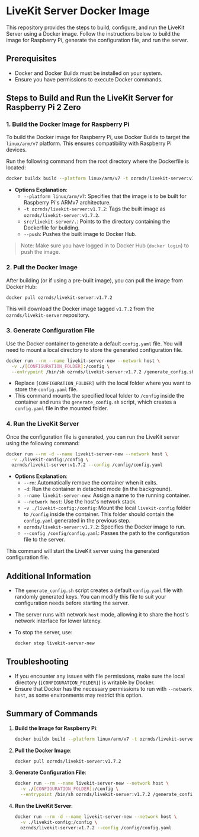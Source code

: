 # LiveKit Server Docker Image

This repository provides the steps to build, configure, and run the LiveKit Server using a Docker image. Follow the instructions below to build the image for Raspberry Pi, generate the configuration file, and run the server.

## Prerequisites

- Docker and Docker Buildx must be installed on your system.
- Ensure you have permissions to execute Docker commands.

## Steps to Build and Run the LiveKit Server for Raspberry Pi 2 Zero

### 1. **Build the Docker Image for Raspberry Pi**

To build the Docker image for Raspberry Pi, use Docker Buildx to target the `linux/arm/v7` platform. This ensures compatibility with Raspberry Pi devices.

Run the following command from the root directory where the Dockerfile is located:

```sh
docker buildx build --platform linux/arm/v7 -t ozrnds/livekit-server:v1.7.2 src/livekit-server/. --push
```

- **Options Explanation**:
  - `--platform linux/arm/v7`: Specifies that the image is to be built for Raspberry Pi's ARMv7 architecture.
  - `-t ozrnds/livekit-server:v1.7.2`: Tags the built image as `ozrnds/livekit-server:v1.7.2`.
  - `src/livekit-server/.`: Points to the directory containing the Dockerfile for building.
  - `--push`: Pushes the built image to Docker Hub.

> Note: Make sure you have logged in to Docker Hub (`docker login`) to push the image.

### 2. **Pull the Docker Image**

After building (or if using a pre-built image), you can pull the image from Docker Hub:

```sh
docker pull ozrnds/livekit-server:v1.7.2
```

This will download the Docker image tagged `v1.7.2` from the `ozrnds/livekit-server` repository.

### 3. **Generate Configuration File**

Use the Docker container to generate a default `config.yaml` file. You will need to mount a local directory to store the generated configuration file.

```sh
docker run --rm --name livekit-server-new --network host \
  -v ./[CONFIGURATION_FOLDER]:/config \
  --entrypoint /bin/sh ozrnds/livekit-server:v1.7.2 /generate_config.sh
```

- Replace `[CONFIGURATION_FOLDER]` with the local folder where you want to store the `config.yaml` file.
- This command mounts the specified local folder to `/config` inside the container and runs the `generate_config.sh` script, which creates a `config.yaml` file in the mounted folder.

### 4. **Run the LiveKit Server**

Once the configuration file is generated, you can run the LiveKit server using the following command:

```sh
docker run --rm -d --name livekit-server-new --network host \
  -v ./livekit-config:/config \
  ozrnds/livekit-server:v1.7.2 --config /config/config.yaml
```

- **Options Explanation**:
  - `--rm`: Automatically remove the container when it exits.
  - `-d`: Run the container in detached mode (in the background).
  - `--name livekit-server-new`: Assign a name to the running container.
  - `--network host`: Use the host's network stack.
  - `-v ./livekit-config:/config`: Mount the local `livekit-config` folder to `/config` inside the container. This folder should contain the `config.yaml` generated in the previous step.
  - `ozrnds/livekit-server:v1.7.2`: Specifies the Docker image to run.
  - `--config /config/config.yaml`: Passes the path to the configuration file to the server.

This command will start the LiveKit server using the generated configuration file.

## Additional Information

- The `generate_config.sh` script creates a default `config.yaml` file with randomly generated keys. You can modify this file to suit your configuration needs before starting the server.
- The server runs with network `host` mode, allowing it to share the host's network interface for lower latency.
- To stop the server, use:

  ```sh
  docker stop livekit-server-new
  ```

## Troubleshooting

- If you encounter any issues with file permissions, make sure the local directory (`[CONFIGURATION_FOLDER]`) is writable by Docker.
- Ensure that Docker has the necessary permissions to run with `--network host`, as some environments may restrict this option.

## Summary of Commands

1. **Build the Image for Raspberry Pi**:
   ```sh
   docker buildx build --platform linux/arm/v7 -t ozrnds/livekit-server:v1.7.2 src/livekit-server/. --push
   ```

2. **Pull the Docker Image**:
   ```sh
   docker pull ozrnds/livekit-server:v1.7.2
   ```

3. **Generate Configuration File**:
   ```sh
   docker run --rm --name livekit-server-new --network host \
     -v ./[CONFIGURATION_FOLDER]:/config \
     --entrypoint /bin/sh ozrnds/livekit-server:v1.7.2 /generate_config.sh
   ```

4. **Run the LiveKit Server**:
   ```sh
   docker run --rm -d --name livekit-server-new --network host \
     -v ./livekit-config:/config \
     ozrnds/livekit-server:v1.7.2 --config /config/config.yaml
   ```
